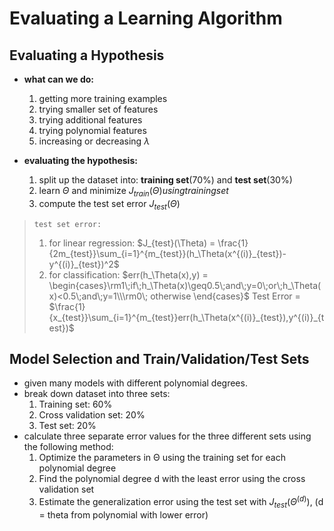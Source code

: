 # **Evaluating a Learning Algorithm**

## **Evaluating a Hypothesis**

* **what can we do:**
  1. getting more training examples
  2. trying smaller set of features
  3. trying additional features
  4. trying polynomial features
  5. increasing or decreasing $\lambda$

* **evaluating the hypothesis:**
    1. split up the dataset into: **training set**(70%) and **test set**(30%)
    2. learn $\Theta$ and minimize $J_{train}(\Theta) using training set$
    3. compute the test set error $J_{test}(\Theta)$ 

> `test set error:`
> 1. for linear regression: $J_{test}(\Theta) = \frac{1}{2m_{test}}\sum_{i=1}^{m_{test}}(h_\Theta(x^{(i)}_{test})-y^{(i)}_{test})^2$
> 2. for classification: $err(h_\Theta(x),y) = \begin{cases}\rm1\;if\;h_\Theta(x)\geq0.5\;and\;y=0\;or\;h_\Theta(x)<0.5\;and\;y=1\\\rm0\; otherwise \end{cases}$
> Test Error = $\frac{1}{x_{test}}\sum_{i=1}^{m_{test}}err(h_\Theta(x^{(i)}_{test}),y^{(i)}_{test})$

## **Model Selection and Train/Validation/Test Sets**

* given many models with different polynomial degrees.
* break down dataset into three sets:
  1. Training set: 60%
  2. Cross validation set: 20%
  3. Test set: 20%
* calculate three separate error values for the three different sets using the following method:
  1. Optimize the parameters in Θ using the training set for each polynomial degree
  2. Find the polynomial degree d with the least error using the cross validation set
  3. Estimate the generalization error using the test set with $J_{test}(\Theta^{(d)})$, (d = theta from polynomial with lower error)